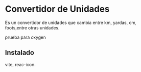 # Convertidor de Unidades
Es un convertidor de unidades que cambia entre km, yardas, cm, foots,entre otras unidades. 




prueba para oxygen

## Instalado
vite, reac-icon.

